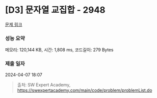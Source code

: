# [D3] 문자열 교집합 - 2948 

[문제 링크](https://swexpertacademy.com/main/code/problem/problemDetail.do?contestProbId=AV-Un3G64SUDFAXr) 

### 성능 요약

메모리: 120,144 KB, 시간: 1,808 ms, 코드길이: 279 Bytes

### 제출 일자

2024-04-07 18:07



> 출처: SW Expert Academy, https://swexpertacademy.com/main/code/problem/problemList.do